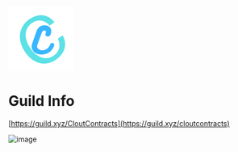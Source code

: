 ![CCSLOGO](https://raw.githubusercontent.com/CloutContracts/cloutcontracts.github.io/main/assets/images/c-128x128.png)
# Guild Info

[https://guild.xyz/CloutContracts](https://guild.xyz/cloutcontracts)

![image](https://user-images.githubusercontent.com/12502053/230250866-8cd0e40d-f185-4922-9bce-3c4ae5487083.png)
